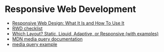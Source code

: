 # Responsive Web Development

- [Responsive Web Design: What It Is and How To Use
  It](http://www.smashingmagazine.com/2011/01/12/guidelines-for-responsive-web-design/)
- [RWD checklist](http://samkap.github.io/rwd-checklist/)
- [Which Layout? Static, Liquid, Adaptive, or Responsive (with
  examples)](http://blog.teamtreehouse.com/which-page-layout)
- [MDN media query
  documentation](https://developer.mozilla.org/en-US/docs/Web/Guide/CSS/Media_queries)
- [media query example](http://codepen.io/jacobthemyth/pen/vOGYmm)
